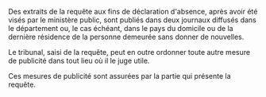 Des extraits de la requête aux fins de déclaration d'absence, après avoir été visés par le ministère public, sont publiés dans deux journaux diffusés dans le département ou, le cas échéant, dans le pays du domicile ou de la dernière résidence de la personne demeurée sans donner de nouvelles.

Le tribunal, saisi de la requête, peut en outre ordonner toute autre mesure de publicité dans tout lieu où il le juge utile.

Ces mesures de publicité sont assurées par la partie qui présente la requête.
